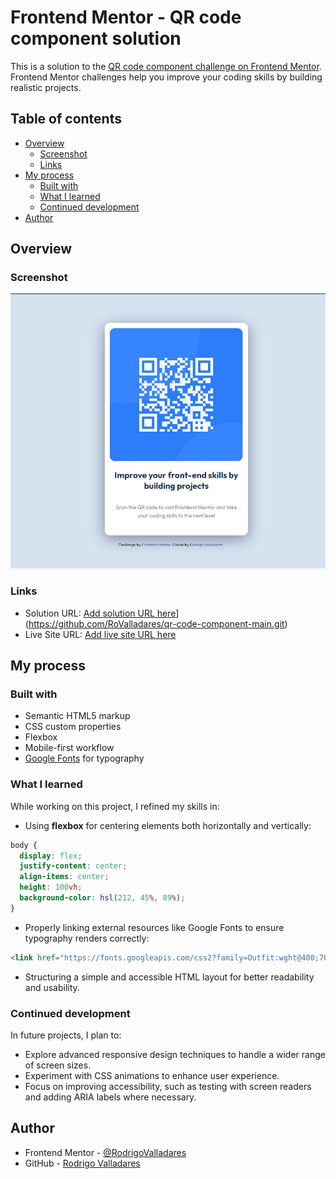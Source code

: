 # Frontend Mentor - QR code component solution

This is a solution to the [QR code component challenge on Frontend Mentor](https://www.frontendmentor.io/challenges/qr-code-component-iux_sIO_H). Frontend Mentor challenges help you improve your coding skills by building realistic projects.

## Table of contents

- [Overview](#overview)
  - [Screenshot](#screenshot)
  - [Links](#links)
- [My process](#my-process)
  - [Built with](#built-with)
  - [What I learned](#what-i-learned)
  - [Continued development](#continued-development)
- [Author](#author)

## Overview

### Screenshot

![Screenshot of my solution](./design/screenshot.jpg)

### Links

- Solution URL: [Add solution URL here]([https://)](https://github.com/RoValladares/qr-code-component-main.git)
- Live Site URL: [Add live site URL here]([https://](https://rovalladares.github.io/qr-code-component-main/))

## My process

### Built with

- Semantic HTML5 markup
- CSS custom properties
- Flexbox
- Mobile-first workflow
- [Google Fonts](https://fonts.google.com/) for typography

### What I learned

While working on this project, I refined my skills in:

- Using **flexbox** for centering elements both horizontally and vertically:

```css
body {
  display: flex;
  justify-content: center;
  align-items: center;
  height: 100vh;
  background-color: hsl(212, 45%, 89%);
}
```

- Properly linking external resources like Google Fonts to ensure typography renders correctly:

```html
<link href="https://fonts.googleapis.com/css2?family=Outfit:wght@400;700&display=swap" rel="stylesheet">
```

- Structuring a simple and accessible HTML layout for better readability and usability.

### Continued development

In future projects, I plan to:

- Explore advanced responsive design techniques to handle a wider range of screen sizes.
- Experiment with CSS animations to enhance user experience.
- Focus on improving accessibility, such as testing with screen readers and adding ARIA labels where necessary.

## Author

- Frontend Mentor - [@RodrigoValladares](https://www.frontendmentor.io/profile/RoValladares)
- GitHub - [Rodrigo Valladares](https://github.com/RoValladares)
